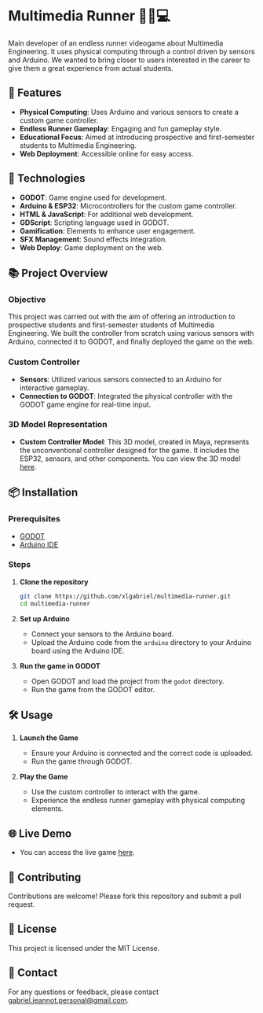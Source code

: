 # Multimedia Runner 🏃‍♂️💻

Main developer of an endless runner videogame about Multimedia Engineering. It uses physical computing through a control driven by sensors and Arduino. We wanted to bring closer to users interested in the career to give them a great experience from actual students.

## 🌟 Features

- **Physical Computing**: Uses Arduino and various sensors to create a custom game controller.
- **Endless Runner Gameplay**: Engaging and fun gameplay style.
- **Educational Focus**: Aimed at introducing prospective and first-semester students to Multimedia Engineering.
- **Web Deployment**: Accessible online for easy access.

## 🚀 Technologies

- **GODOT**: Game engine used for development.
- **Arduino & ESP32**: Microcontrollers for the custom game controller.
- **HTML & JavaScript**: For additional web development.
- **GDScript**: Scripting language used in GODOT.
- **Gamification**: Elements to enhance user engagement.
- **SFX Management**: Sound effects integration.
- **Web Deploy**: Game deployment on the web.

## 📚 Project Overview

### Objective

This project was carried out with the aim of offering an introduction to prospective students and first-semester students of Multimedia Engineering. We built the controller from scratch using various sensors with Arduino, connected it to GODOT, and finally deployed the game on the web.

### Custom Controller

- **Sensors**: Utilized various sensors connected to an Arduino for interactive gameplay.
- **Connection to GODOT**: Integrated the physical controller with the GODOT game engine for real-time input.

### 3D Model Representation

- **Custom Controller Model**: This 3D model, created in Maya, represents the unconventional controller designed for the game. It includes the ESP32, sensors, and other components. You can view the 3D model [here](https://sketchfab.com/3d-models/modelofinal-4409b79b69544a67bf05d1f4e8fe461d).

## 📦 Installation

### Prerequisites

- [GODOT](https://godotengine.org/)
- [Arduino IDE](https://www.arduino.cc/en/software)

### Steps

1. **Clone the repository**
    ```sh
    git clone https://github.com/xlgabriel/multimedia-runner.git
    cd multimedia-runner
    ```

2. **Set up Arduino**
    - Connect your sensors to the Arduino board.
    - Upload the Arduino code from the `arduino` directory to your Arduino board using the Arduino IDE.

3. **Run the game in GODOT**
    - Open GODOT and load the project from the `godot` directory.
    - Run the game from the GODOT editor.

## 🛠️ Usage

1. **Launch the Game**
    - Ensure your Arduino is connected and the correct code is uploaded.
    - Run the game through GODOT.

2. **Play the Game**
    - Use the custom controller to interact with the game.
    - Experience the endless runner gameplay with physical computing elements.

## 🌐 Live Demo

- You can access the live game [here](https://multimediarunner.netlify.app/).

## 🤝 Contributing

Contributions are welcome! Please fork this repository and submit a pull request.

## 📝 License

This project is licensed under the MIT License.

## 📧 Contact

For any questions or feedback, please contact [gabriel.jeannot.personal@gmail.com](mailto:gabriel.jeannot.personal@gmail.com).
